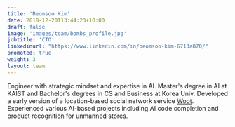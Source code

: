 ```yaml
---
title: 'Beomsoo Kim'
date: 2018-12-20T13:44:23+10:00
draft: false
image: 'images/team/bombs_profile.jpg'
jobtitle: 'CTO'
linkedinurl: "https://www.linkedin.com/in/beomsoo-kim-6713a870/"
promoted: true
weight: 3
layout: team
---
```


Engineer with strategic mindset and expertise in AI. Master's degree in AI at KAIST and Bachelor's degrees in CS and Business at Korea Univ. Developed a early version of a location-based social network service [Woot](http://www.hellowoot.co.kr/). Experienced various AI-based projects including AI code completion and product recognition for unmanned stores. 
